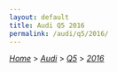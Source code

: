 ```yaml
---
layout: default
title: Audi Q5 2016
permalink: /audi/q5/2016/
---
```

[*Home*](/) > [*Audi*](/audi/) > [*Q5*](/audi/q5/) > [*2016*](/audi/q5/2016/)
